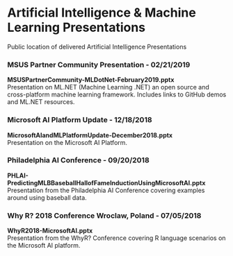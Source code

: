 # Artificial Intelligence & Machine Learning Presentations
Public location of delivered Artificial Intelligence Presentations

### **MSUS Partner Community Presentation - 02/21/2019**
**MSUSPartnerCommunity-MLDotNet-February2019.pptx**
<br>
Presentation on ML.NET (Machine Learning .NET) an open source and cross-platform machine learning framework.  Includes links to GitHub demos and ML.NET resources.

### **Microsoft AI Platform Update - 12/18/2018**
**MicrosoftAIandMLPlatformUpdate-December2018.pptx**
<br>
Presentation on the Microsoft AI Platform.

### **Philadelphia AI Conference - 09/20/2018**
**PHLAI-PredictingMLBBaseballHallofFameInductionUsingMicrosoftAI.pptx**
<br>
Presentation from the Philadelphia AI Conference covering examples around using baseball data.

### **Why R? 2018 Conference Wroclaw, Poland - 07/05/2018**
**WhyR2018-MicrosoftAI.pptx**
<br>
Presentation from the WhyR? Conference covering R language scenarios on the Microsoft AI platform.

